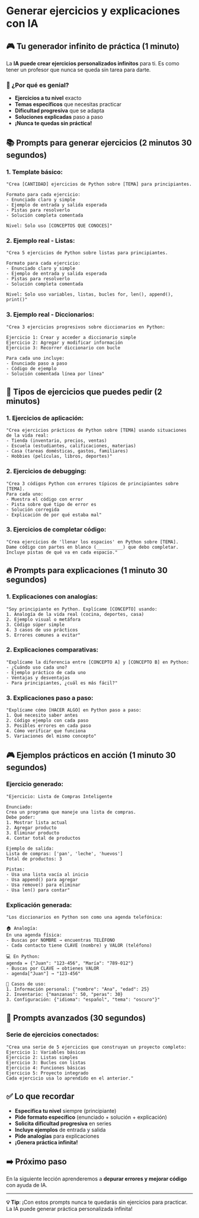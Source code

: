 # Generar ejercicios y explicaciones con IA

## 🎮 Tu generador infinito de práctica (1 minuto)

La **IA puede crear ejercicios personalizados infinitos** para ti. Es como tener un profesor que nunca se queda sin tarea para darte.

### 🎯 ¿Por qué es genial?

- **Ejercicios a tu nivel** exacto
- **Temas específicos** que necesitas practicar
- **Dificultad progresiva** que se adapta
- **Soluciones explicadas** paso a paso
- **¡Nunca te quedas sin práctica!**

## 📚 Prompts para generar ejercicios (2 minutos 30 segundos)

### **1. Template básico:**

```
"Crea [CANTIDAD] ejercicios de Python sobre [TEMA] para principiantes.

Formato para cada ejercicio:
- Enunciado claro y simple
- Ejemplo de entrada y salida esperada
- Pistas para resolverlo
- Solución completa comentada

Nivel: Solo uso [CONCEPTOS QUE CONOCES]"
```

### **2. Ejemplo real - Listas:**

```
"Crea 5 ejercicios de Python sobre listas para principiantes.

Formato para cada ejercicio:
- Enunciado claro y simple
- Ejemplo de entrada y salida esperada
- Pistas para resolverlo
- Solución completa comentada

Nivel: Solo uso variables, listas, bucles for, len(), append(), print()"
```

### **3. Ejemplo real - Diccionarios:**

```
"Crea 3 ejercicios progresivos sobre diccionarios en Python:

Ejercicio 1: Crear y acceder a diccionario simple
Ejercicio 2: Agregar y modificar información
Ejercicio 3: Recorrer diccionario con bucle

Para cada uno incluye:
- Enunciado paso a paso
- Código de ejemplo
- Solución comentada línea por línea"
```

## 🎯 Tipos de ejercicios que puedes pedir (2 minutos)

### **1. Ejercicios de aplicación:**

```
"Crea ejercicios prácticos de Python sobre [TEMA] usando situaciones de la vida real:
- Tienda (inventario, precios, ventas)
- Escuela (estudiantes, calificaciones, materias)
- Casa (tareas domésticas, gastos, familiares)
- Hobbies (películas, libros, deportes)"
```

### **2. Ejercicios de debugging:**

```
"Crea 3 códigos Python con errores típicos de principiantes sobre [TEMA].
Para cada uno:
- Muestra el código con error
- Pista sobre qué tipo de error es
- Solución corregida
- Explicación de por qué estaba mal"
```

### **3. Ejercicios de completar código:**

```
"Crea ejercicios de 'llenar los espacios' en Python sobre [TEMA].
Dame código con partes en blanco (__________) que debo completar.
Incluye pistas de qué va en cada espacio."
```

## 🔥 Prompts para explicaciones (1 minuto 30 segundos)

### **1. Explicaciones con analogías:**

```
"Soy principiante en Python. Explícame [CONCEPTO] usando:
1. Analogía de la vida real (cocina, deportes, casa)
2. Ejemplo visual o metáfora
3. Código súper simple
4. 3 casos de uso prácticos
5. Errores comunes a evitar"
```

### **2. Explicaciones comparativas:**

```
"Explícame la diferencia entre [CONCEPTO A] y [CONCEPTO B] en Python:
- ¿Cuándo uso cada uno?
- Ejemplo práctico de cada uno
- Ventajas y desventajas
- Para principiantes, ¿cuál es más fácil?"
```

### **3. Explicaciones paso a paso:**

```
"Explícame cómo [HACER ALGO] en Python paso a paso:
1. Qué necesito saber antes
2. Código ejemplo con cada paso
3. Posibles errores en cada paso
4. Cómo verificar que funciona
5. Variaciones del mismo concepto"
```

## 🎮 Ejemplos prácticos en acción (1 minuto 30 segundos)

### **Ejercicio generado:**

```
"Ejercicio: Lista de Compras Inteligente

Enunciado:
Crea un programa que maneje una lista de compras.
Debe poder:
1. Mostrar lista actual
2. Agregar producto
3. Eliminar producto
4. Contar total de productos

Ejemplo de salida:
Lista de compras: ['pan', 'leche', 'huevos']
Total de productos: 3

Pistas:
- Usa una lista vacía al inicio
- Usa append() para agregar
- Usa remove() para eliminar
- Usa len() para contar"
```

### **Explicación generada:**

```
"Los diccionarios en Python son como una agenda telefónica:

🏠 Analogía:
En una agenda física:
- Buscas por NOMBRE → encuentras TELÉFONO
- Cada contacto tiene CLAVE (nombre) y VALOR (teléfono)

💻 En Python:
agenda = {"Juan": "123-456", "María": "789-012"}
- Buscas por CLAVE → obtienes VALOR
- agenda["Juan"] → "123-456"

🎯 Casos de uso:
1. Información personal: {"nombre": "Ana", "edad": 25}
2. Inventario: {"manzanas": 50, "peras": 30}
3. Configuración: {"idioma": "español", "tema": "oscuro"}"
```

## 🚀 Prompts avanzados (30 segundos)

### **Serie de ejercicios conectados:**

```
"Crea una serie de 5 ejercicios que construyan un proyecto completo:
Ejercicio 1: Variables básicas
Ejercicio 2: Listas simples
Ejercicio 3: Bucles con listas
Ejercicio 4: Funciones básicas
Ejercicio 5: Proyecto integrado
Cada ejercicio usa lo aprendido en el anterior."
```

## ✅ Lo que recordar

- **Especifica tu nivel** siempre (principiante)
- **Pide formato específico** (enunciado + solución + explicación)
- **Solicita dificultad progresiva** en series
- **Incluye ejemplos** de entrada y salida
- **Pide analogías** para explicaciones
- **¡Genera práctica infinita!**

## ➡️ Próximo paso

En la siguiente lección aprenderemos a **depurar errores y mejorar código** con ayuda de IA.

---

**💡 Tip**: ¡Con estos prompts nunca te quedarás sin ejercicios para practicar. La IA puede generar práctica personalizada infinita!
